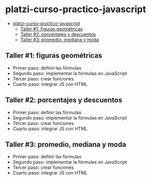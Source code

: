 # platzi-curso-practico-javascript

- [platzi-curso-practico-javascript](#platzi-curso-practico-javascript)
  - [Taller #1: figuras geométricas](#taller-1-figuras-geométricas)
  - [Taller #2: porcentajes y descuentos](#taller-2-porcentajes-y-descuentos)
  - [Taller #3: promedio, mediana y moda](#taller-3-promedio-mediana-y-moda)

## Taller #1: figuras geométricas

- Primer paso: definir las fórmulas
- Segundo paso: implementar la fórmulas en JavaScript
- Tercer paso: crear funciones
- Cuarto paso: integrar JS con HTML

## Taller #2: porcentajes y descuentos

- Primer paso: definir las fórmulas
- Segundo paso: implementar la fórmulas en JavaScript
- Tercer paso: crear funciones
- Cuarto paso: integrar JS con HTML

## Taller #3: promedio, mediana y moda

- Primer paso: definir las fórmulas
- Segundo paso: implementar la fórmulas en JavaScript
- Tercer paso: crear funciones
- Cuarto paso: integrar JS con HTML
